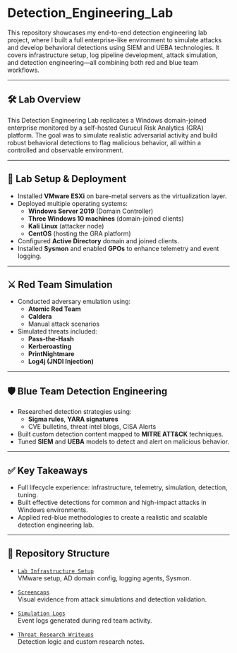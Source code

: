 # Detection_Engineering_Lab

This repository showcases my end-to-end detection engineering lab project, where I built a full enterprise-like environment to simulate attacks and develop behavioral detections using SIEM and UEBA technologies. It covers infrastructure setup, log pipeline development, attack simulation, and detection engineering—all combining both red and blue team workflows.

---

## 🛠️ Lab Overview

This Detection Engineering Lab replicates a Windows domain-joined enterprise monitored by a self-hosted Gurucul Risk Analytics (GRA) platform. The goal was to simulate realistic adversarial activity and build robust behavioral detections to flag malicious behavior, all within a controlled and observable environment.

---

## 🔧 Lab Setup & Deployment

- Installed **VMware ESXi** on bare-metal servers as the virtualization layer.
- Deployed multiple operating systems:
  - **Windows Server 2019** (Domain Controller)
  - **Three Windows 10 machines** (domain-joined clients)
  - **Kali Linux** (attacker node)
  - **CentOS** (hosting the GRA platform)
- Configured **Active Directory** domain and joined clients.
- Installed **Sysmon** and enabled **GPOs** to enhance telemetry and event logging.

---

## ⚔️ Red Team Simulation

- Conducted adversary emulation using:
  - **Atomic Red Team**
  - **Caldera**
  - Manual attack scenarios
- Simulated threats included:
  - **Pass-the-Hash**
  - **Kerberoasting**
  - **PrintNightmare**
  - **Log4j (JNDI Injection)**

---

## 🛡️ Blue Team Detection Engineering

- Researched detection strategies using:
  - **Sigma rules**, **YARA signatures**
  - CVE bulletins, threat intel blogs, CISA Alerts
- Built custom detection content mapped to **MITRE ATT&CK** techniques.
- Tuned **SIEM** and **UEBA** models to detect and alert on malicious behavior.

---

## ✅ Key Takeaways

- Full lifecycle experience: infrastructure, telemetry, simulation, detection, tuning.
- Built effective detections for common and high-impact attacks in Windows environments.
- Applied red-blue methodologies to create a realistic and scalable detection engineering lab.

---

## 📁 Repository Structure

- [`Lab Infrastructure Setup`](./Lab%20Infrastructure%20Setup)  
  VMware setup, AD domain config, logging agents, Sysmon.

- [`Screencaps`](./Screencaps)  
  Visual evidence from attack simulations and detection validation.

- [`Simulation Logs`](./Simulation%20Logs)  
  Event logs generated during red team activity.

- [`Threat Research Writeups`](./Threat%20Research%20Writeups)  
  Detection logic and custom research notes.

